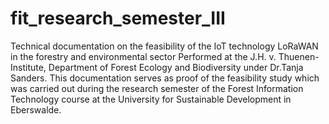 # fit_research_semester_III
Technical documentation on the feasibility of the IoT technology LoRaWAN in the forestry and environmental sector Performed at the J.H. v. Thuenen-Institute, Department of Forest Ecology and Biodiversity under Dr.Tanja Sanders. This documentation serves as proof of the feasibility study which was carried out during the research semester of the Forest Information Technology course at the University for Sustainable Development in Eberswalde.
